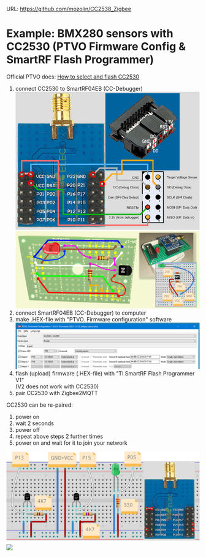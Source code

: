 URL: https://github.com/mozolin/CC2538_Zigbee  
# Example: BMX280 sensors with CC2530 (PTVO Firmware Config & SmartRF Flash Programmer)  

Official PTVO docs: [How to select and flash CC2530](https://ptvo.info/how-to-select-and-flash-cc2530-144/)
  
1) connect CC2530 to SmartRF04EB (CC-Debugger)  
![](img/CC2530-UART-Wireless-Core-Development-Board-CC2530F256-Serial-Port-Wireless-Module-24GHz-For-Zigbee-1445025-2-800x800.jpg)
![](img/SmartRF04EB-CC2530_Pin_Adapter.jpg)
2) connect SmartRF04EB (CC-Debugger) to computer  
3) make .HEX-file with "PTVO. Firmware configuration" software  
![](img/_CC2530-P5LED_Reports-P13P15DS18B20.png)
4) flash (upload) firmware (.HEX-file) with "TI SmartRF Flash Programmer V1"  
   (V2 does not work with CC2530)  
5) pair CC2530 with Zigbee2MQTT  
  
СС2530 can be re-paired:  
1) power on  
2) wait 2 seconds  
3) power off  
4) repeat above steps 2 further times
5) power on and wait for it to join your network
  
![](img/CC2530-P5_LED_Reports-P13_P15_DS18B20.png)
![](img/DS18B20-СС2530-01.jpg)
